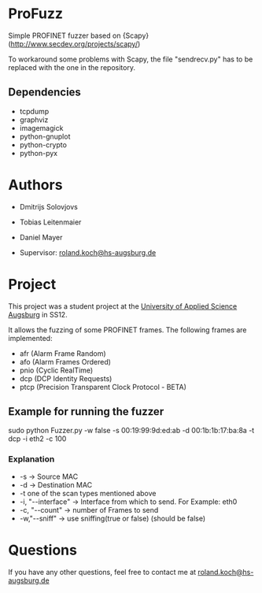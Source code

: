 # ProFuzz

Simple PROFINET fuzzer based on {Scapy}(http://www.secdev.org/projects/scapy/)

To workaround some problems with Scapy, the file "sendrecv.py" has to be replaced
with the one in the repository.


## Dependencies

- tcpdump 
- graphviz 
- imagemagick 
- python-gnuplot 
- python-crypto 
- python-pyx

# Authors

- Dmitrijs Solovjovs
- Tobias Leitenmaier
- Daniel Mayer

- Supervisor: <roland.koch@hs-augsburg.de>

# Project

This project was a student project at the [University of Applied Science Augsburg](http://www.hs-augsburg.de)
in SS12.

It allows the fuzzing of some PROFINET frames. The following frames are implemented:

- afr (Alarm Frame Random)
- afo (Alarm Frames Ordered)
- pnio (Cyclic RealTime)
- dcp (DCP Identity Requests)
- ptcp (Precision Transparent Clock Protocol - BETA)



## Example for running the fuzzer

sudo python Fuzzer.py -w false  -s 00:19:99:9d:ed:ab -d 00:1b:1b:17:ba:8a -t dcp  -i eth2 -c 100

### Explanation

- -s -> Source MAC
- -d -> Destination MAC 
- -t one of the scan types mentioned above
- -i, "--interface" -> Interface from which to send. For Example: eth0
- -c, "--count" -> number of Frames to send
- -w,"--sniff" -> use sniffing(true or false) (should be false)

# Questions

If you have any other questions, feel free to contact me at <roland.koch@hs-augsburg.de>

